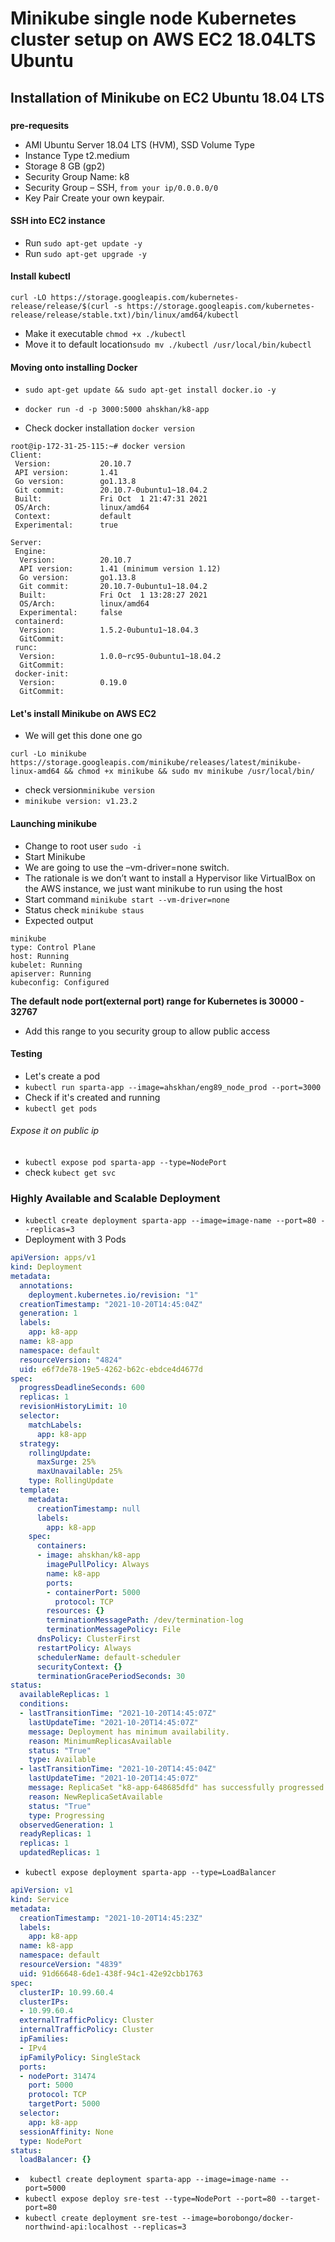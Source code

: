 # Minikube single node Kubernetes cluster setup on AWS EC2 18.04LTS Ubuntu
## Installation of Minikube on EC2 Ubuntu 18.04 LTS
### 

**pre-requesits**
- AMI Ubuntu Server 18.04 LTS (HVM), SSD Volume Type
- Instance Type t2.medium
- Storage 8 GB (gp2)
- Security Group Name: k8
-  Security Group – SSH, `from your ip/0.0.0.0/0`
- Key Pair Create your own keypair.

#### SSH into EC2 instance
- Run `sudo apt-get update -y`
- Run `sudo apt-get upgrade -y`

#### Install kubectl 
```
curl -LO https://storage.googleapis.com/kubernetes-release/release/$(curl -s https://storage.googleapis.com/kubernetes-release/release/stable.txt)/bin/linux/amd64/kubectl
```
- Make it executable `chmod +x ./kubectl`
- Move it to default location`sudo mv ./kubectl /usr/local/bin/kubectl`


#### Moving onto installing Docker
- `sudo apt-get update && sudo apt-get install docker.io -y`
- `docker run -d -p 3000:5000 ahskhan/k8-app`

- Check docker installation `docker version`
```
root@ip-172-31-25-115:~# docker version
Client:
 Version:           20.10.7
 API version:       1.41
 Go version:        go1.13.8
 Git commit:        20.10.7-0ubuntu1~18.04.2
 Built:             Fri Oct  1 21:47:31 2021
 OS/Arch:           linux/amd64
 Context:           default
 Experimental:      true

Server:
 Engine:
  Version:          20.10.7
  API version:      1.41 (minimum version 1.12)
  Go version:       go1.13.8
  Git commit:       20.10.7-0ubuntu1~18.04.2
  Built:            Fri Oct  1 13:28:27 2021
  OS/Arch:          linux/amd64
  Experimental:     false
 containerd:
  Version:          1.5.2-0ubuntu1~18.04.3
  GitCommit:
 runc:
  Version:          1.0.0~rc95-0ubuntu1~18.04.2
  GitCommit:
 docker-init:
  Version:          0.19.0
  GitCommit:
```
#### Let's install Minikube on AWS EC2 
- We will get this done one go
```
curl -Lo minikube https://storage.googleapis.com/minikube/releases/latest/minikube-linux-amd64 && chmod +x minikube && sudo mv minikube /usr/local/bin/
```
- check version`minikube version`
- `minikube version: v1.23.2`
#### Launching minikube
- Change to root user `sudo -i`
- Start Minikube
-  We are going to use the –vm-driver=none switch.
-   The rationale is we don’t want to install a Hypervisor like VirtualBox on the AWS instance, we just want minikube to run using the host
- Start command `minikube start --vm-driver=none`
- Status check `minikube staus`
- Expected output
```
minikube
type: Control Plane
host: Running
kubelet: Running
apiserver: Running
kubeconfig: Configured
```
**The default node port(external port) range for Kubernetes is 30000 - 32767**
- Add this range to you security group to allow public access

#### Testing  
- Let's create a pod 
-  `kubectl run sparta-app --image=ahskhan/eng89_node_prod --port=3000`
-  Check if it's created and running
-  `kubectl get pods`
###### Expose it on public ip
-  `kubectl expose pod sparta-app --type=NodePort`
-  check `kubect get svc`

### Highly Available and Scalable Deployment
- `kubectl create deployment sparta-app --image=image-name --port=80 --replicas=3`
- Deployment with 3 Pods
```yml
apiVersion: apps/v1
kind: Deployment
metadata:
  annotations:
    deployment.kubernetes.io/revision: "1"
  creationTimestamp: "2021-10-20T14:45:04Z"
  generation: 1
  labels:
    app: k8-app
  name: k8-app
  namespace: default
  resourceVersion: "4824"
  uid: e6f7de78-19e5-4262-b62c-ebdce4d4677d
spec:
  progressDeadlineSeconds: 600
  replicas: 1
  revisionHistoryLimit: 10
  selector:
    matchLabels:
      app: k8-app
  strategy:
    rollingUpdate:
      maxSurge: 25%
      maxUnavailable: 25%
    type: RollingUpdate
  template:
    metadata:
      creationTimestamp: null
      labels:
        app: k8-app
    spec:
      containers:
      - image: ahskhan/k8-app
        imagePullPolicy: Always
        name: k8-app
        ports:
        - containerPort: 5000
          protocol: TCP
        resources: {}
        terminationMessagePath: /dev/termination-log
        terminationMessagePolicy: File
      dnsPolicy: ClusterFirst
      restartPolicy: Always
      schedulerName: default-scheduler
      securityContext: {}
      terminationGracePeriodSeconds: 30
status:
  availableReplicas: 1
  conditions:
  - lastTransitionTime: "2021-10-20T14:45:07Z"
    lastUpdateTime: "2021-10-20T14:45:07Z"
    message: Deployment has minimum availability.
    reason: MinimumReplicasAvailable
    status: "True"
    type: Available
  - lastTransitionTime: "2021-10-20T14:45:04Z"
    lastUpdateTime: "2021-10-20T14:45:07Z"
    message: ReplicaSet "k8-app-648685dfd" has successfully progressed.
    reason: NewReplicaSetAvailable
    status: "True"
    type: Progressing
  observedGeneration: 1
  readyReplicas: 1
  replicas: 1
  updatedReplicas: 1

```
- `kubectl expose deployment sparta-app --type=LoadBalancer`
```yml
apiVersion: v1
kind: Service
metadata:
  creationTimestamp: "2021-10-20T14:45:23Z"
  labels:
    app: k8-app
  name: k8-app
  namespace: default
  resourceVersion: "4839"
  uid: 91d66648-6de1-438f-94c1-42e92cbb1763
spec:
  clusterIP: 10.99.60.4
  clusterIPs:
  - 10.99.60.4
  externalTrafficPolicy: Cluster
  internalTrafficPolicy: Cluster
  ipFamilies:
  - IPv4
  ipFamilyPolicy: SingleStack
  ports:
  - nodePort: 31474
    port: 5000
    protocol: TCP
    targetPort: 5000
  selector:
    app: k8-app
  sessionAffinity: None
  type: NodePort
status:
  loadBalancer: {}
```
- ` kubectl create deployment sparta-app --image=image-name --port=5000`
- `kubectl expose deploy sre-test --type=NodePort --port=80 --target-port=80`
- `kubectl create deployment sre-test --image=borobongo/docker-northwind-api:localhost --replicas=3`